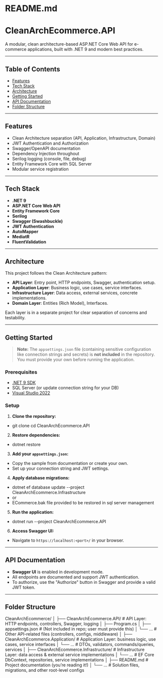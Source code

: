 ﻿# README.md

# CleanArchEcommerce.API

A modular, clean architecture-based ASP.NET Core Web API for e-commerce applications, built with .NET 9 and modern best practices.

---

## Table of Contents

- [Features](#features)
- [Tech Stack](#tech-stack)
- [Architecture](#architecture)
- [Getting Started](#getting-started)
- [API Documentation](#api-documentation)
- [Folder Structure](#folder-structure)

---

## Features

- Clean Architecture separation (API, Application, Infrastructure, Domain)
- JWT Authentication and Authorization
- Swagger/OpenAPI documentation
- Dependency Injection throughout
- Serilog logging (console, file, debug)
- Entity Framework Core with SQL Server
- Modular service registration

---

## Tech Stack

- **.NET 9**
- **ASP.NET Core Web API**
- **Entity Framework Core**
- **Serilog**
- **Swagger (Swashbuckle)**
- **JWT Authentication**
- **AutoMapper**
- **MediatR**
- **FluentValidation**

---

## Architecture

This project follows the Clean Architecture pattern:

- **API Layer**: Entry point, HTTP endpoints, Swagger, authentication setup.
- **Application Layer**: Business logic, use cases, service interfaces.
- **Infrastructure Layer**: Data access, external services, concrete implementations.
- **Domain Layer**: Entities (Rich Model), Interfaces.

Each layer is in a separate project for clear separation of concerns and testability.

---

## Getting Started

> **Note:** The `appsettings.json` file (containing sensitive configuration like connection strings and secrets) is **not included** in the repository. 
You must provide your own before running the application.

### Prerequisites

- [.NET 9 SDK](https://dotnet.microsoft.com/download)
- SQL Server (or update connection string for your DB)
- [Visual Studio 2022](https://visualstudio.microsoft.com/)

### Setup

1. **Clone the repository:**
- git clone <repo-url> cd CleanArchEcommerce.API

2. **Restore dependencies:**
- dotnet restore


3. **Add your `appsettings.json`:**
- Copy the sample from documentation or create your own.
- Set up your connection string and JWT settings.

4. **Apply database migrations:**
- dotnet ef database update --project CleanArchEcommerce.Infrastructure
- or
- ECommerce.bak file provided to be restored in sql server management

5. **Run the application:**
- dotnet run --project CleanArchEcommerce.API


6. **Access Swagger UI:**
- Navigate to `https://localhost:<port>/` in your browser.

---

## API Documentation

- **Swagger UI** is enabled in development mode.
- All endpoints are documented and support JWT authentication.
- To authorize, use the "Authorize" button in Swagger and provide a valid JWT token.

---
## Folder Structure

CleanArchEcommerce/
│
├── CleanArchEcommerce.API/           # API Layer: HTTP endpoints, controllers, Swagger, logging
│   ├── Program.cs
│   ├── appsettings.json              # (Not included in repo; user must provide this)
│   └── ...                           # Other API-related files (controllers, configs, middleware)
│
├── CleanArchEcommerce.Application/   # Application Layer: business logic, use cases, service interfaces
│   └── ...                           # DTOs, validators, commands/queries, services
│
├── CleanArchEcommerce.Infrastructure/ # Infrastructure Layer: data access & external service implementations
│   └── ...                            # EF Core DbContext, repositories, service implementations
│
├── README.md                         # Project documentation (you’re reading it!)
│
└── ...                               # Solution files, migrations, and other root-level configs
